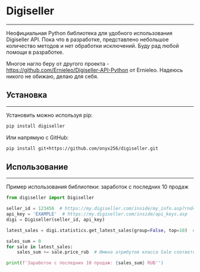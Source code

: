 # Digiseller
---

Неофициальная Python библиотека для удобного использования Digiseller API. Пока что в разработке, представлено небольшое количество методов и нет обработки исключений. Буду рад любой помощи в разработке.

Многое нагло беру от другого проекта - https://github.com/Ernieleo/Digiseller-API-Python от Ernieleo. Надеюсь никого не обижаю, делаю для себя.

## Установка
---
Установить можно используя pip:
```sh
pip install digiseller
```

Или напрямую с GitHub:
```sh
pip install git+https://github.com/onyx256/digiseller.git
```

## Использование
---
Пример использования библиотеки: заработок с последних 10 продаж

```python
from digiseller import Digiseller

seller_id = 123456  # https://my.digiseller.com/inside/my_info.asp?rnd=4324
api_key = 'EXAMPLE'  # https://my.digiseller.com/inside/api_keys.asp
digi = Digiseller(seller_id, api_key)

latest_sales = digi.statistics.get_latest_sales(group=False, top=10)  # Отключаем группировку по товарам, указываем top=10 чтобы получить последние 10 продаж

sales_sum = 0
for sale in latest_sales:
    sales_sum += sale.price_rub  # Имена атрибутов класса Sale соответствуют параметрам возвращаемым с API

print(f'Заработок с последних 10 продаж: {sales_sum} RUB'')
```